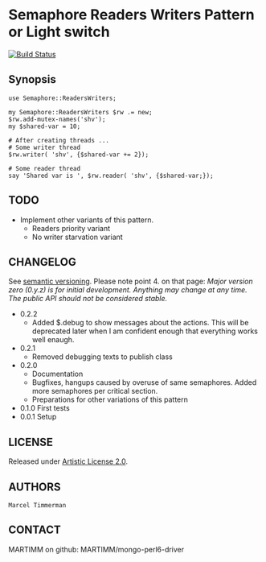 # Semaphore Readers Writers Pattern or Light switch

[![Build Status](https://travis-ci.org/MARTIMM/mongo-perl6-driver.svg?branch=master)](https://travis-ci.org/MARTIMM/semaphore-readerswriters)
## Synopsis

```
use Semaphore::ReadersWriters;

my Semaphore::ReadersWriters $rw .= new;
$rw.add-mutex-names('shv');
my $shared-var = 10;

# After creating threads ...
# Some writer thread
$rw.writer( 'shv', {$shared-var += 2});

# Some reader thread
say 'Shared var is ', $rw.reader( 'shv', {$shared-var;});
```

## TODO

* Implement other variants of this pattern.
  * Readers priority variant
  * No writer starvation variant

## CHANGELOG

See [semantic versioning](http://semver.org/). Please note point 4. on that page: *Major version zero (0.y.z) is for initial development. Anything may change at any time. The public API should not be considered stable.*

* 0.2.2
  * Added $.debug to show messages about the actions. This will be deprecated later when I am confident enough that everything works well enaugh.
* 0.2.1
  * Removed debugging texts to publish class
* 0.2.0
  * Documentation
  * Bugfixes, hangups caused by overuse of same semaphores. Added more semaphores per critical section.
  * Preparations for other variations of this pattern
* 0.1.0 First tests
* 0.0.1 Setup

## LICENSE

Released under [Artistic License 2.0](http://www.perlfoundation.org/artistic_license_2_0).

## AUTHORS

```
Marcel Timmerman
```
## CONTACT

MARTIMM on github: MARTIMM/mongo-perl6-driver
